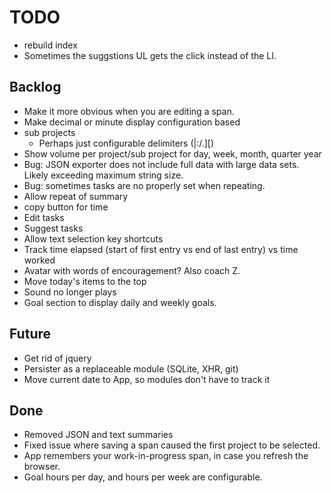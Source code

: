 # TODO

* rebuild index
* Sometimes the suggstions UL gets the click instead of the LI.

## Backlog

* Make it more obvious when you are editing a span.
* Make decimal or minute display configuration based
* sub projects
  * Perhaps just configurable delimiters (|:/.][)
* Show volume per project/sub project for day, week, month, quarter year
* Bug: JSON exporter does not include full data with large data sets.  Likely exceeding maximum string size.
* Bug: sometimes tasks are no properly set when repeating.
* Allow repeat of summary
* copy button for time
* Edit tasks
* Suggest tasks
* Allow text selection key shortcuts
* Track time elapsed (start of first entry vs end of last entry) vs time worked
* Avatar with words of encouragement?  Also coach Z.
* Move today's items to the top
* Sound no longer plays
* Goal section to display daily and weekly goals.

## Future

* Get rid of jquery
* Persister as a replaceable module (SQLite, XHR, git)
* Move current date to App, so modules don't have to track it

## Done

* Removed JSON and text summaries
* Fixed issue where saving a span caused the first project to be selected.
* App remembers your work-in-progress span, in case you refresh the browser.
* Goal hours per day, and hours per week are configurable.